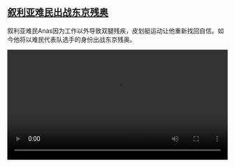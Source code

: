 <!--1629814626000-->
[叙利亚难民出战东京残奥](https://www.dw.com/zh/%E5%8F%99%E5%88%A9%E4%BA%9A%E9%9A%BE%E6%B0%91%E5%87%BA%E6%88%98%E4%B8%9C%E4%BA%AC%E6%AE%8B%E5%A5%A5%20/a-58969470)
------

<p>叙利亚难民Anas因为工作以外导致双腿残疾，皮划艇运动让他重新找回自信。如今他将以难民代表队选手的身份出战东京残奥。</small></p><video src="https://tvdownloaddw-a.akamaihd.net/dwtv_video/flv/vdt_zh/2021/bchi210824_001_para_01r_sd_sor.mp4" controls style="width:100%"></video>

